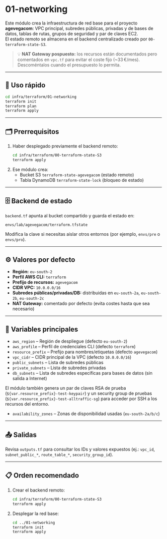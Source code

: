 # 01-networking

Este módulo crea la infraestructura de red base para el proyecto **agevegacom**: VPC principal, subredes públicas, privadas y de bases de datos, tablas de rutas, grupos de seguridad y par de claves EC2.  
El estado remoto se almacena en el backend centralizado creado por `00-terraform-state-S3`.

> 💡 **NAT Gateway pospuesto:** los recursos están documentados pero comentados en `vpc.tf` para evitar el coste fijo (~33 €/mes). Descoméntalos cuando el presupuesto lo permita.

---

## 🧩 Uso rápido

```bash
cd infra/terraform/01-networking
terraform init
terraform plan
terraform apply
```

---

## 🗂️ Prerrequisitos

1. Haber desplegado previamente el backend remoto:
   ```bash
   cd infra/terraform/00-terraform-state-S3
   terraform apply
   ```
2. Ese módulo crea:
   - Bucket S3 `terraform-state-agevegacom` (estado remoto)
   - Tabla DynamoDB `terraform-state-lock` (bloqueo de estado)

---

## 🗄️ Backend de estado

`backend.tf` apunta al bucket compartido y guarda el estado en:

```
envs/lab/agevegacom/terraform.tfstate
```

Modifica la clave si necesitas aislar otros entornos (por ejemplo, `envs/pre` o `envs/pro`).

---

## ⚙️ Valores por defecto

- **Región:** `eu-south-2`
- **Perfil AWS CLI:** `terraform`
- **Prefijo de recursos:** `agevegacom`
- **CIDR VPC:** `10.0.0.0/16`
- **Subredes públicas/privadas/DB:** distribuidas en `eu-south-2a`, `eu-south-2b`, `eu-south-2c`
- **NAT Gateway:** comentado por defecto (evita costes hasta que sea necesario)

---

## 🔧 Variables principales

- `aws_region` – Región de despliegue (defecto `eu-south-2`)
- `aws_profile` – Perfil de credenciales CLI (defecto `terraform`)
- `resource_prefix` – Prefijo para nombres/etiquetas (defecto `agevegacom`)
- `vpc_cidr` – CIDR principal de la VPC (defecto `10.0.0.0/16`)
- `public_subnets` – Lista de subredes públicas
- `private_subnets` – Lista de subredes privadas
- `db_subnets` – Lista de subredes específicas para bases de datos (sin salida a Internet)

El módulo también genera un par de claves RSA de prueba (`${var.resource_prefix}-test-keypair`) y un security group de pruebas (`${var.resource_prefix}-test-alltraffic-sg`) para acceder por SSH a los recursos del entorno.
- `availability_zones` – Zonas de disponibilidad usadas (`eu-south-2a/b/c`)

---

## 📤 Salidas

Revisa `outputs.tf` para consultar los IDs y valores expuestos (ej.: `vpc_id`, `subnet_public_*`, `route_table_*`, `security_group_id`).

---

## 📋 Orden recomendado

1. Crear el backend remoto:
   ```bash
   cd infra/terraform/00-terraform-state-S3
   terraform apply
   ```
2. Desplegar la red base:
   ```bash
   cd ../01-networking
   terraform init
   terraform apply
   ```
